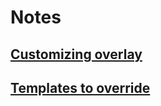 # Notes

## [Customizing overlay](http://hapifhir.io/doc_server_tester.html#Adding_the_Overlay)

## [Templates to override](https://github.com/jamesagnew/hapi-fhir/tree/master/hapi-fhir-testpage-overlay/src/main/webapp/WEB-INF/templates)

